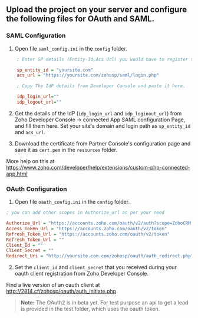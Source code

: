 ## Upload the project on your server and configure the following files for OAuth and SAML.

### SAML Configuration

1. Open file `saml_config.ini` in the `config` folder. 
  ``` ini
      ; Enter SP details (Entity-Id,Acs Url) you would have to register this in zoho developer console

      sp_entity_id = "yoursite.com"
      acs_url = "https://yoursite.com/zohosp/saml/login.php"

      ; Copy The IdP details from Developer Console and paste it here.

      idp_login_url=""
      idp_logout_url=""
  ```

2. Get the details of the IdP (`idp_login_url` and `idp_loginout_url`) from Zoho Developer Console -> connected App SAML configuration Page, and fill them here.
  Set your site's domain and login path as `sp_entity_id` and `acs_url`.

3. Download the certificate from Partner Console's configuration page and save it as `cert.pem` in the `resources` folder.

More help on this at https://www.zoho.com/developer/help/extensions/custom-php-connected-app.html

### OAuth Configuration

1. Open file `oauth_config.ini` in the `config` folder. 

  ``` ini
  ; you can add other scopes in Authorize_url as per your need

  Authorize_Url = "https://accounts.zoho.com/oauth/v2/auth?scope=ZohoCRM.crmdataaccess.ALL&access_type=offline" 
  Access_Token_Url = "https://accounts.zoho.com/oauth/v2/token"
  Refresh_Token_Url = "https://accounts.zoho.com/oauth/v2/token"
  Refresh_Token_Url = ""
  Client_Id = ""
  Client_Secret = ""
  Redirect_Uri = "http://yoursite.com.com/zohosp/oauth/auth_redirect.php"
  ```

2. Set the `client_id` and `client_secret` that you received during your oauth client registration from Zoho Developer Console.

Find a live version of an oauth client at http://2814.cf/zohosp/oauth/auth_initiate.php

> **Note:** The OAuth2 is in beta yet.
For test purpose an api to get a lead is provided in the test folder, which uses the oauth token.

